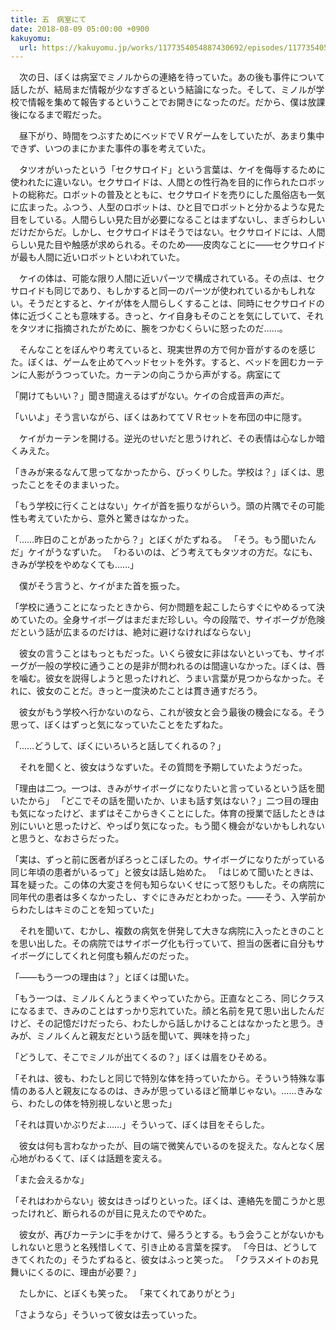 ```yaml
---
title: 五　病室にて
date: 2018-08-09 05:00:00 +0900
kakuyomu:
  url: https://kakuyomu.jp/works/1177354054887430692/episodes/1177354054887430842
---
```


　次の日、ぼくは病室でミノルからの連絡を待っていた。あの後も事件について話したが、結局まだ情報が少なすぎるという結論になった。そして、ミノルが学校で情報を集めて報告するということでお開きになったのだ。だから、僕は放課後になるまで暇だった。

　昼下がり、時間をつぶすためにベッドでＶＲゲームをしていたが、あまり集中できず、いつのまにかまた事件の事を考えていた。

　タツオがいったという「セクサロイド」という言葉は、ケイを侮辱するために使われたに違いない。セクサロイドは、人間との性行為を目的に作られたロボットの総称だ。ロボットの普及とともに、セクサロイドを売りにした風俗店も一気に広まった。ふつう、人型のロボットは、ひと目でロボットと分かるような見た目をしている。人間らしい見た目が必要になることはまずないし、まぎらわしいだけだからだ。しかし、セクサロイドはそうではない。セクサロイドには、人間らしい見た目や触感が求められる。そのため――皮肉なことに――セクサロイドが最も人間に近いロボットといわれていた。

　ケイの体は、可能な限り人間に近いパーツで構成されている。その点は、セクサロイドも同じであり、もしかすると同一のパーツが使われているかもしれない。そうだとすると、ケイが体を人間らしくすることは、同時にセクサロイドの体に近づくことも意味する。きっと、ケイ自身もそのことを気にしていて、それをタツオに指摘されたがために、腕をつかむくらいに怒ったのだ……。

　そんなことをぼんやり考えていると、現実世界の方で何か音がするのを感じた。ぼくは、ゲームを止めてヘッドセットを外す。すると、ベッドを囲むカーテンに人影がうつっていた。カーテンの向こうから声がする。病室にて

「開けてもいい？」聞き間違えるはずがない。ケイの合成音声の声だ。

「いいよ」そう言いながら、ぼくはあわててＶＲセットを布団の中に隠す。

　ケイがカーテンを開ける。逆光のせいだと思うけれど、その表情は心なしか暗くみえた。

「きみが来るなんて思ってなかったから、びっくりした。学校は？」ぼくは、思ったことをそのままいった。

「もう学校に行くことはない」ケイが首を振りながらいう。頭の片隅でその可能性も考えていたから、意外と驚きはなかった。

「……昨日のことがあったから？」とぼくがたずねる。
「そう。もう聞いたんだ」ケイがうなずいた。
「わるいのは、どう考えてもタツオの方だ。なにも、きみが学校をやめなくても……」

　僕がそう言うと、ケイがまた首を振った。

「学校に通うことになったときから、何か問題を起こしたらすぐにやめるって決めていたの。全身サイボーグはまだまだ珍しい。今の段階で、サイボーグが危険だという話が広まるのだけは、絶対に避けなければならない」

　彼女の言うことはもっともだった。いくら彼女に非はないといっても、サイボーグが一般の学校に通うことの是非が問われるのは間違いなかった。ぼくは、唇を噛む。彼女を説得しようと思ったけれど、うまい言葉が見つからなかった。それに、彼女のことだ。きっと一度決めたことは貫き通すだろう。

　彼女がもう学校へ行かないのなら、これが彼女と会う最後の機会になる。そう思って、ぼくはずっと気になっていたことをたずねた。

「……どうして、ぼくにいろいろと話してくれるの？」

　それを聞くと、彼女はうなずいた。その質問を予期していたようだった。

「理由は二つ。一つは、きみがサイボーグになりたいと言っているという話を聞いたから」
「どこでその話を聞いたか、いまも話す気はない？」二つ目の理由も気になったけど、まずはそこからきくことにした。体育の授業で話したときは別にいいと思ったけど、やっぱり気になった。もう聞く機会がないかもしれないと思うと、なおさらだった。

「実は、ずっと前に医者がぽろっとこぼしたの。サイボーグになりたがっている同じ年頃の患者がいるって」と彼女は話し始めた。
「はじめて聞いたときは、耳を疑った。この体の大変さを何も知らないくせにって怒りもした。その病院に同年代の患者は多くなかったし、すぐにきみだとわかった。――そう、入学前からわたしはキミのことを知っていた」

　それを聞いて、むかし、複数の病気を併発して大きな病院に入ったときのことを思い出した。その病院ではサイボーグ化も行っていて、担当の医者に自分もサイボーグにしてくれと何度も頼んだのだった。

「――もう一つの理由は？」とぼくは聞いた。

「もう一つは、ミノルくんとうまくやっていたから。正直なところ、同じクラスになるまで、きみのことはすっかり忘れていた。顔と名前を見て思い出したんだけど、その記憶だけだったら、わたしから話しかけることはなかったと思う。きみが、ミノルくんと親友だという話を聞いて、興味を持った」

「どうして、そこでミノルが出てくるの？」ぼくは眉をひそめる。

「それは、彼も、わたしと同じで特別な体を持っていたから。そういう特殊な事情のある人と親友になるのは、きみが思っているほど簡単じゃない。……きみなら、わたしの体を特別視しないと思った」

「それは買いかぶりだよ……」そういって、ぼくは目をそらした。

　彼女は何も言わなかったが、目の端で微笑んでいるのを捉えた。なんとなく居心地がわるくて、ぼくは話題を変える。

「また会えるかな」

「それはわからない」彼女はきっぱりといった。ぼくは、連絡先を聞こうかと思ったけれど、断られるのが目に見えたのでやめた。

　彼女が、再びカーテンに手をかけて、帰ろうとする。もう会うことがないかもしれないと思うと名残惜しくて、引き止める言葉を探す。
「今日は、どうしてきてくれたの」そうたずねると、彼女はふっと笑った。
「クラスメイトのお見舞いにくるのに、理由が必要？」

　たしかに、とぼくも笑った。
「来てくれてありがとう」

「さようなら」そういって彼女は去っていった。
